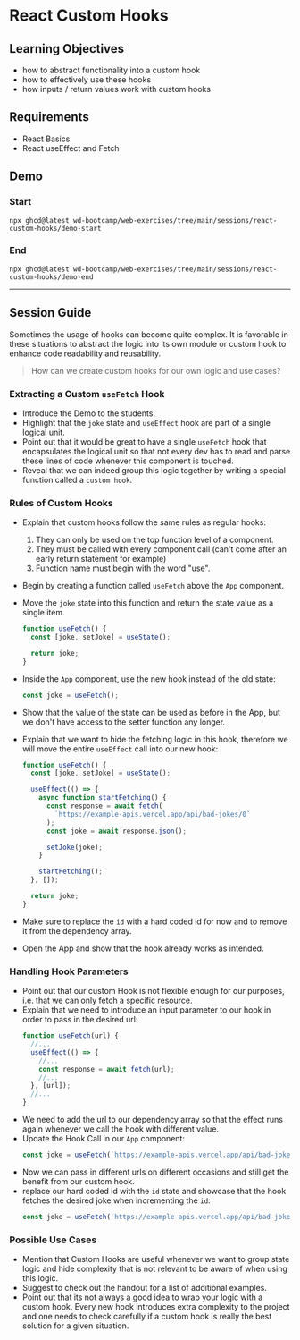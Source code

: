 # React Custom Hooks

## Learning Objectives

- how to abstract functionality into a custom hook
- how to effectively use these hooks
- how inputs / return values work with custom hooks

## Requirements

- React Basics
- React useEffect and Fetch

## Demo

### Start

```
npx ghcd@latest wd-bootcamp/web-exercises/tree/main/sessions/react-custom-hooks/demo-start
```

### End

```
npx ghcd@latest wd-bootcamp/web-exercises/tree/main/sessions/react-custom-hooks/demo-end
```

---

## Session Guide

Sometimes the usage of hooks can become quite complex. It is favorable in these situations to abstract the logic into its own module or custom hook to enhance code readability and reusability.

> How can we create custom hooks for our own logic and use cases?

### Extracting a Custom `useFetch` Hook

- Introduce the Demo to the students.
- Highlight that the `joke` state and `useEffect` hook are part of a single logical unit.
- Point out that it would be great to have a single `useFetch` hook that encapsulates the logical unit so that not every dev has to read and parse these lines of code whenever this component is touched.
- Reveal that we can indeed group this logic together by writing a special function called a `custom hook`.

### Rules of Custom Hooks

- Explain that custom hooks follow the same rules as regular hooks:
  1. They can only be used on the top function level of a component.
  2. They must be called with every component call (can't come after an early return statement for example)
  3. Function name must begin with the word "use".
- Begin by creating a function called `useFetch` above the `App` component.
- Move the `joke` state into this function and return the state value as a single item.

  ```jsx
  function useFetch() {
    const [joke, setJoke] = useState();

    return joke;
  }
  ```

- Inside the `App` component, use the new hook instead of the old state:

  ```jsx
  const joke = useFetch();
  ```

- Show that the value of the state can be used as before in the App, but we don't have access to the setter function any longer.
- Explain that we want to hide the fetching logic in this hook, therefore we will move the entire `useEffect` call into our new hook:

  ```jsx
  function useFetch() {
    const [joke, setJoke] = useState();

    useEffect(() => {
      async function startFetching() {
        const response = await fetch(
          `https://example-apis.vercel.app/api/bad-jokes/0`
        );
        const joke = await response.json();

        setJoke(joke);
      }

      startFetching();
    }, []);

    return joke;
  }
  ```

- Make sure to replace the `id` with a hard coded id for now and to remove it from the dependency array.
- Open the App and show that the hook already works as intended.

### Handling Hook Parameters

- Point out that our custom Hook is not flexible enough for our purposes, i.e. that we can only fetch a specific resource.
- Explain that we need to introduce an input parameter to our hook in order to pass in the desired url:
  ```jsx
  function useFetch(url) {
    //...
    useEffect(() => {
      //...
      const response = await fetch(url);
      //...
    }, [url]);
    //...
  }
  ```
- We need to add the url to our dependency array so that the effect runs again whenever we call the hook with different value.
- Update the Hook Call in our `App` component:
  ```jsx
  const joke = useFetch(`https://example-apis.vercel.app/api/bad-jokes/0`);
  ```
- Now we can pass in different urls on different occasions and still get the benefit from our custom hook.
- replace our hard coded id with the `id` state and showcase that the hook fetches the desired joke when incrementing the `id`:
  ```jsx
  const joke = useFetch(`https://example-apis.vercel.app/api/bad-jokes/${id}`);
  ```

### Possible Use Cases

- Mention that Custom Hooks are useful whenever we want to group state logic and hide complexity that is not relevant to be aware of when using this logic.
- Suggest to check out the handout for a list of additional examples.
- Point out that its not always a good idea to wrap your logic with a custom hook. Every new hook introduces extra complexity to the project and one needs to check carefully if a custom hook is really the best solution for a given situation.
